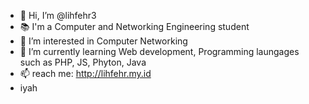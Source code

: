 - 👋 Hi, I’m @lihfehr3
- 📚 I'm a Computer and Networking Engineering student
- 👀 I’m interested in Computer Networking
- 🌱 I’m currently learning Web development, Programming laungages such as PHP, JS, Phyton, Java
- 📫 reach me: http://lihfehr.my.id
- iyah

<!---
lihfehr3/lihfehr3 is a ✨ special ✨ repository because its `README.md` (this file) appears on your GitHub profile.
You can click the Preview link to take a look at your changes.
--->
